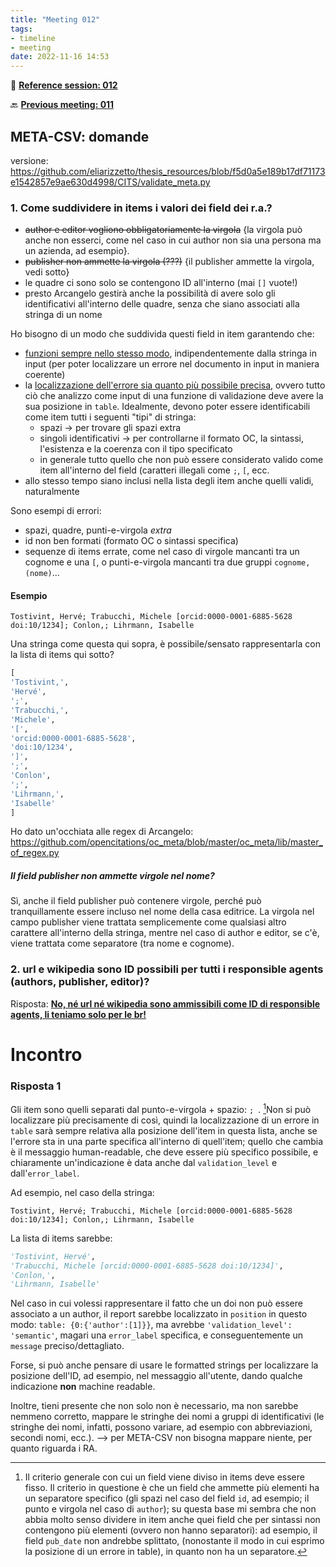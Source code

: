 ```yaml
---
title: "Meeting 012"
tags:
- timeline
- meeting
date: 2022-11-16 14:53
---
```

<span 
		class="ob-timelines"
		data-date="2022-11-16-00">
</span>
📑 [**Reference session: 012**](notes/sessions/session%20012.md)

🔙 [**Previous meeting: 011**](notes/meetings/meeting%20011.md)


## META-CSV: domande
versione: https://github.com/eliarizzetto/thesis_resources/blob/f5d0a5e189b17df71173e1542857e9ae630d4998/CITS/validate_meta.py




### 1. Come suddividere in items i valori dei field dei r.a.?
* ~~author e editor vogliono obbligatoriamente la virgola~~ {la virgola può anche non esserci, come nel caso in cui author non sia una persona ma un azienda, ad esempio}.
* ~~publisher non ammette la virgola (???)~~ {il publisher ammette la virgola, vedi sotto}
* le quadre ci sono solo se contengono ID all'interno (mai `[]` vuote!)
* presto Arcangelo gestirà anche la possibilità di avere solo gli identificativi all'interno delle quadre, senza che siano associati alla stringa di un nome


Ho bisogno di un modo che suddivida questi field in item garantendo che:
* <u>funzioni sempre nello stesso modo</u>, indipendentemente dalla stringa in input (per poter localizzare un errore nel documento in input in maniera coerente)
* la <u>localizzazione dell'errore sia quanto più possibile precisa</u>, ovvero tutto ciò che analizzo come input di una funzione di validazione deve avere la sua posizione in `table`. Idealmente, devono poter essere identificabili come item tutti i seguenti "tipi" di stringa:
	* spazi → per trovare gli spazi extra
	* singoli identificativi → per controllarne il formato OC, la sintassi, l'esistenza e la coerenza con il tipo specificato
	* in generale tutto quello che non può essere considerato valido come item all'interno del field (caratteri illegali come `;`, `[`, ecc. 
* allo stesso tempo siano inclusi nella lista degli item anche quelli validi, naturalmente

Sono esempi di errori:
* spazi, quadre, punti-e-virgola *extra*
* id non ben formati (formato OC o sintassi specifica)
* sequenze di items errate, come nel caso di virgole mancanti tra un cognome e una `[`, o punti-e-virgola mancanti tra due gruppi `cognome, (nome)`...

#### Esempio
```
Tostivint, Hervé; Trabucchi, Michele [orcid:0000-0001-6885-5628 doi:10/1234]; Conlon,; Lihrmann, Isabelle
```
Una stringa come questa qui sopra, è possibile/sensato rappresentarla con la lista di items qui sotto? 

```python
[
'Tostivint,',
'Hervé',
';',
'Trabucchi,',
'Michele',
'[',
'orcid:0000-0001-6885-5628',
'doi:10/1234',
']',
';',
'Conlon',
';',
'Lihrmann,',
'Isabelle'
]

```

Ho dato un'occhiata alle regex di Arcangelo: https://github.com/opencitations/oc_meta/blob/master/oc_meta/lib/master_of_regex.py

##### Il field publisher non ammette virgole nel nome?
Sì, anche il field publisher può contenere virgole, perché può tranquillamente essere incluso nel nome della casa editrice. La virgola nel campo publisher viene trattata semplicemente come qualsiasi altro carattere all'interno della stringa, mentre nel caso di author e editor, se c'è, viene trattata come separatore (tra nome e cognome). 

### 2. url e wikipedia sono ID possibili per tutti i responsible agents (authors, publisher, editor)?

Risposta: **<u>No, né url né wikipedia sono ammissibili come ID di responsible agents, li teniamo solo per le br!</u>**


# Incontro

### Risposta 1

Gli item sono quelli separati dal punto-e-virgola + spazio: `; `. [^1]Non si può localizzare più precisamente di così, quindi la localizzazione di un errore in `table` sarà sempre relativa alla posizione dell'item in questa lista, anche se l'errore sta in una parte specifica all'interno di quell'item; quello che cambia è il messaggio human-readable, che deve essere più specifico possibile, e chiaramente un'indicazione è data anche dal `validation_level` e dall'`error_label`. 

[^1]: Il criterio generale con cui un field viene diviso in items deve essere fisso. Il criterio in questione è che un field che ammette più elementi ha un separatore specifico (gli spazi nel caso del field `id`, ad esempio; il punto e virgola nel caso di `author`); su questa base mi sembra che non abbia molto senso dividere in item anche quei field che per sintassi non contengono più elementi (ovvero non hanno separatori): ad esempio, il field `pub_date` non andrebbe splittato, (nonostante il modo in cui esprimo la posizione di un errore in table), in quanto non ha un separatore. 

Ad esempio, nel caso della stringa:
```
Tostivint, Hervé; Trabucchi, Michele [orcid:0000-0001-6885-5628 doi:10/1234]; Conlon,; Lihrmann, Isabelle
```
La lista di items sarebbe:
```python
'Tostivint, Hervé',
'Trabucchi, Michele [orcid:0000-0001-6885-5628 doi:10/1234]',
'Conlon,',
'Lihrmann, Isabelle'
```
Nel caso in cui volessi rappresentare il fatto che un doi non può essere associato a un author, il report sarebbe localizzato in `position` in questo modo: `table: {0:{'author':[1]}}`, ma avrebbe `'validation_level': 'semantic'`, magari una `error_label` specifica, e conseguentemente un `message` preciso/dettagliato.


Forse, si può anche pensare di usare le formatted strings per localizzare la posizione dell'ID, ad esempio, nel messaggio all'utente, dando qualche indicazione **non** machine readable.


Inoltre, tieni presente che non solo non è necessario, ma non sarebbe nemmeno corretto, mappare le stringhe dei nomi a gruppi di identificativi (le stringhe dei nomi, infatti, possono variare, ad esempio con abbreviazioni, secondi nomi, ecc.). --> per META-CSV non bisogna mappare niente, per quanto riguarda i RA. 